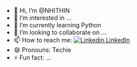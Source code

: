 - 👋 Hi, I’m @NHITHIN
- 👀 I’m interested in ...
- 🌱 I’m currently learning Python
- 💞️ I’m looking to collaborate on ...
- 📫 How to reach me:
 [![Linkedin](https://i.sstatic.net/gVE0j.png) LinkedIn](linkedin.com/in/nhithin-a-r-2b1004261)
&nbsp;
- 😄 Pronouns: Techie
- ⚡ Fun fact: ...

<!---
NHITHIN/NHITHIN is a ✨ special ✨ repository because its `README.md` (this file) appears on your GitHub profile.
You can click the Preview link to take a look at your changes.
--->
